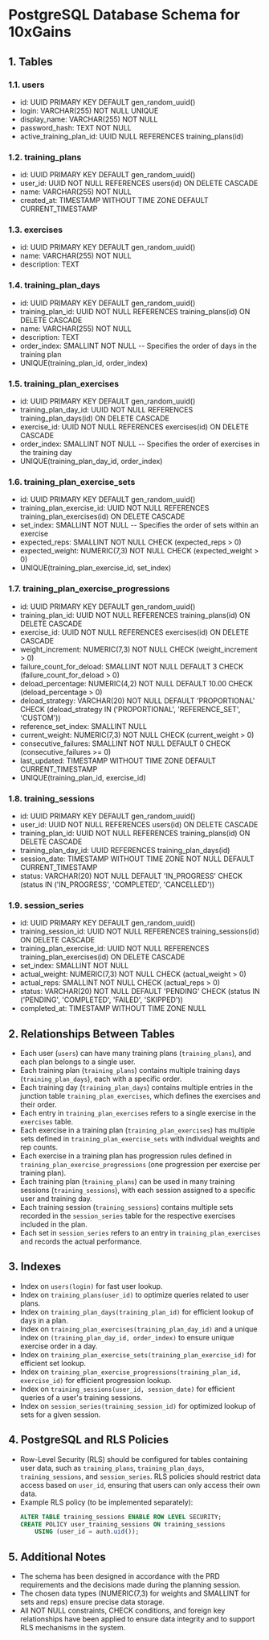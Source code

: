 # PostgreSQL Database Schema for 10xGains

## 1. Tables

### 1.1. users
- id: UUID PRIMARY KEY DEFAULT gen_random_uuid()
- login: VARCHAR(255) NOT NULL UNIQUE
- display_name: VARCHAR(255) NOT NULL
- password_hash: TEXT NOT NULL
- active_training_plan_id: UUID NULL REFERENCES training_plans(id)

### 1.2. training_plans
- id: UUID PRIMARY KEY DEFAULT gen_random_uuid()
- user_id: UUID NOT NULL REFERENCES users(id) ON DELETE CASCADE
- name: VARCHAR(255) NOT NULL
- created_at: TIMESTAMP WITHOUT TIME ZONE DEFAULT CURRENT_TIMESTAMP

### 1.3. exercises
- id: UUID PRIMARY KEY DEFAULT gen_random_uuid()
- name: VARCHAR(255) NOT NULL
- description: TEXT

### 1.4. training_plan_days
- id: UUID PRIMARY KEY DEFAULT gen_random_uuid()
- training_plan_id: UUID NOT NULL REFERENCES training_plans(id) ON DELETE CASCADE
- name: VARCHAR(255) NOT NULL
- description: TEXT
- order_index: SMALLINT NOT NULL  -- Specifies the order of days in the training plan
- UNIQUE(training_plan_id, order_index)

### 1.5. training_plan_exercises
- id: UUID PRIMARY KEY DEFAULT gen_random_uuid()
- training_plan_day_id: UUID NOT NULL REFERENCES training_plan_days(id) ON DELETE CASCADE
- exercise_id: UUID NOT NULL REFERENCES exercises(id) ON DELETE CASCADE
- order_index: SMALLINT NOT NULL  -- Specifies the order of exercises in the training day
- UNIQUE(training_plan_day_id, order_index)

### 1.6. training_plan_exercise_sets
- id: UUID PRIMARY KEY DEFAULT gen_random_uuid()
- training_plan_exercise_id: UUID NOT NULL REFERENCES training_plan_exercises(id) ON DELETE CASCADE
- set_index: SMALLINT NOT NULL  -- Specifies the order of sets within an exercise
- expected_reps: SMALLINT NOT NULL CHECK (expected_reps > 0)
- expected_weight: NUMERIC(7,3) NOT NULL CHECK (expected_weight > 0)
- UNIQUE(training_plan_exercise_id, set_index)

### 1.7. training_plan_exercise_progressions
- id: UUID PRIMARY KEY DEFAULT gen_random_uuid()
- training_plan_id: UUID NOT NULL REFERENCES training_plans(id) ON DELETE CASCADE
- exercise_id: UUID NOT NULL REFERENCES exercises(id) ON DELETE CASCADE
- weight_increment: NUMERIC(7,3) NOT NULL CHECK (weight_increment > 0)
- failure_count_for_deload: SMALLINT NOT NULL DEFAULT 3 CHECK (failure_count_for_deload > 0)
- deload_percentage: NUMERIC(4,2) NOT NULL DEFAULT 10.00 CHECK (deload_percentage > 0)
- deload_strategy: VARCHAR(20) NOT NULL DEFAULT 'PROPORTIONAL' CHECK (deload_strategy IN ('PROPORTIONAL', 'REFERENCE_SET', 'CUSTOM'))
- reference_set_index: SMALLINT NULL
- current_weight: NUMERIC(7,3) NOT NULL CHECK (current_weight > 0)
- consecutive_failures: SMALLINT NOT NULL DEFAULT 0 CHECK (consecutive_failures >= 0)
- last_updated: TIMESTAMP WITHOUT TIME ZONE DEFAULT CURRENT_TIMESTAMP
- UNIQUE(training_plan_id, exercise_id)

### 1.8. training_sessions
- id: UUID PRIMARY KEY DEFAULT gen_random_uuid()
- user_id: UUID NOT NULL REFERENCES users(id) ON DELETE CASCADE
- training_plan_id: UUID NOT NULL REFERENCES training_plans(id) ON DELETE CASCADE
- training_plan_day_id: UUID REFERENCES training_plan_days(id)
- session_date: TIMESTAMP WITHOUT TIME ZONE NOT NULL DEFAULT CURRENT_TIMESTAMP
- status: VARCHAR(20) NOT NULL DEFAULT 'IN_PROGRESS' CHECK (status IN ('IN_PROGRESS', 'COMPLETED', 'CANCELLED'))

### 1.9. session_series
- id: UUID PRIMARY KEY DEFAULT gen_random_uuid()
- training_session_id: UUID NOT NULL REFERENCES training_sessions(id) ON DELETE CASCADE
- training_plan_exercise_id: UUID NOT NULL REFERENCES training_plan_exercises(id) ON DELETE CASCADE
- set_index: SMALLINT NOT NULL
- actual_weight: NUMERIC(7,3) NOT NULL CHECK (actual_weight > 0)
- actual_reps: SMALLINT NOT NULL CHECK (actual_reps > 0)
- status: VARCHAR(20) NOT NULL DEFAULT 'PENDING' CHECK (status IN ('PENDING', 'COMPLETED', 'FAILED', 'SKIPPED'))
- completed_at: TIMESTAMP WITHOUT TIME ZONE NULL

## 2. Relationships Between Tables

- Each user (`users`) can have many training plans (`training_plans`), and each plan belongs to a single user.
- Each training plan (`training_plans`) contains multiple training days (`training_plan_days`), each with a specific order.
- Each training day (`training_plan_days`) contains multiple entries in the junction table `training_plan_exercises`, which defines the exercises and their order.
- Each entry in `training_plan_exercises` refers to a single exercise in the `exercises` table.
- Each exercise in a training plan (`training_plan_exercises`) has multiple sets defined in `training_plan_exercise_sets` with individual weights and rep counts.
- Each exercise in a training plan has progression rules defined in `training_plan_exercise_progressions` (one progression per exercise per training plan).
- Each training plan (`training_plans`) can be used in many training sessions (`training_sessions`), with each session assigned to a specific user and training day.
- Each training session (`training_sessions`) contains multiple sets recorded in the `session_series` table for the respective exercises included in the plan.
- Each set in `session_series` refers to an entry in `training_plan_exercises` and records the actual performance.

## 3. Indexes

- Index on `users(login)` for fast user lookup.
- Index on `training_plans(user_id)` to optimize queries related to user plans.
- Index on `training_plan_days(training_plan_id)` for efficient lookup of days in a plan.
- Index on `training_plan_exercises(training_plan_day_id)` and a unique index on `(training_plan_day_id, order_index)` to ensure unique exercise order in a day.
- Index on `training_plan_exercise_sets(training_plan_exercise_id)` for efficient set lookup.
- Index on `training_plan_exercise_progressions(training_plan_id, exercise_id)` for efficient progression lookup.
- Index on `training_sessions(user_id, session_date)` for efficient queries of a user's training sessions.
- Index on `session_series(training_session_id)` for optimized lookup of sets for a given session.

## 4. PostgreSQL and RLS Policies

- Row-Level Security (RLS) should be configured for tables containing user data, such as `training_plans`, `training_plan_days`, `training_sessions`, and `session_series`. RLS policies should restrict data access based on `user_id`, ensuring that users can only access their own data.
- Example RLS policy (to be implemented separately):
  ```sql
  ALTER TABLE training_sessions ENABLE ROW LEVEL SECURITY;
  CREATE POLICY user_training_sessions ON training_sessions
      USING (user_id = auth.uid());
  ```

## 5. Additional Notes

- The schema has been designed in accordance with the PRD requirements and the decisions made during the planning session.
- The chosen data types (NUMERIC(7,3) for weights and SMALLINT for sets and reps) ensure precise data storage.
- All NOT NULL constraints, CHECK conditions, and foreign key relationships have been applied to ensure data integrity and to support RLS mechanisms in the system. 
